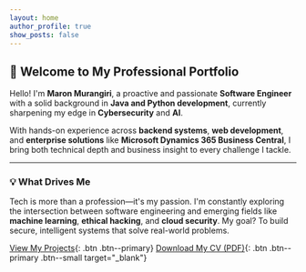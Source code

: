 ```yaml
---
layout: home
author_profile: true
show_posts: false
---
```


## 👋 Welcome to My Professional Portfolio

Hello! I'm **Maron Murangiri**, a proactive and passionate **Software Engineer** with a solid background in **Java and Python development**, currently sharpening my edge in **Cybersecurity** and **AI**.

With hands-on experience across **backend systems**, **web development**, and **enterprise solutions** like **Microsoft Dynamics 365 Business Central**, I bring both technical depth and business insight to every challenge I tackle.

---

### 💡 What Drives Me

Tech is more than a profession—it's my passion. I'm constantly exploring the intersection between software engineering and emerging fields like **machine learning**, **ethical hacking**, and **cloud security**. My goal? To build secure, intelligent systems that solve real-world problems.

[View My Projects](/projects){: .btn .btn--primary}
[Download My CV (PDF)](/assets/images/Maron_Murangiri_CV.pdf){: .btn .btn--primary .btn--small target="_blank"}  



